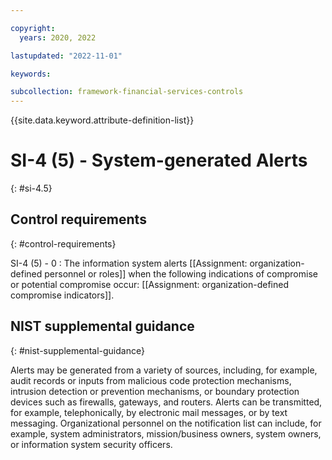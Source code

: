 ```yaml
---

copyright:
  years: 2020, 2022

lastupdated: "2022-11-01"

keywords:

subcollection: framework-financial-services-controls
---
```


{{site.data.keyword.attribute-definition-list}}

               
# SI-4 (5) - System-generated Alerts
{: #si-4.5}

## Control requirements
{: #control-requirements}

SI-4 (5) - 0
    : The information system alerts [[Assignment: organization-defined personnel or roles]] when the following indications of compromise or potential compromise occur: [[Assignment: organization-defined compromise indicators]].

## NIST supplemental guidance
{: #nist-supplemental-guidance}

Alerts may be generated from a variety of sources, including, for example, audit records or inputs from malicious code protection mechanisms, intrusion detection or prevention mechanisms, or boundary protection devices such as firewalls, gateways, and routers. Alerts can be transmitted, for example, telephonically, by electronic mail messages, or by text messaging. Organizational personnel on the notification list can include, for example, system administrators, mission/business owners, system owners, or information system security officers.





